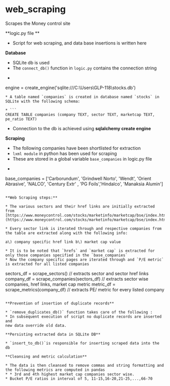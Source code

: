 # web_scraping
Scrapes the Money control site 

**logic.py file **

* Script for web scraping, and data base insertions is written here

**Database**

* SQLite db is used
* The `connect_db()` function in `logic.py` contains the connection string
* ```
engine = create_engine('sqlite:///C:\\Users\\GLP-118\\stocks.db')
```
* A table named `companies` is created in database named `stocks` in SQLite with the following schema:

* ```
CREATE TABLE companies (company TEXT, sector TEXT, marketcap TEXT, pe_ratio TEXT)
```
* Connection to the db is achieved using **sqlalchemy create engine**

**Scraping**

* The following companies have been shortlisted for extraction
* `lxml module` in python has been used for scraping
* These are stored in a global variable `base_companies` in logic.py file
* ```
base_companies = ['Carborundum', 'Grindwell Norto', 'Wendt', 'Orient Abrasive', 'NALCO', 'Century Extr' , 'PG Foils','Hindalco', 'Manaksia Alumin']
```

**Web Scraping steps:**

* The various sectors and their href links are initially extracted from [https://www.moneycontrol.com/stocks/marketinfo/marketcap/bse/index.html](https://www.moneycontrol.com/stocks/marketinfo/marketcap/bse/index.html)

* Every sector link is iterated through and respective companies from the table are extracted along with the following info:

a\) company specific href link b\) market cap value

* It is to be noted that `hrefs` and `market cap` is extracted for only those companies specified in the `base_companies`
* Now the company specific pages are iterated through and `P/E metric` is extracted for all listed companies

```
sectors_df = scrape_sectors() // extracts sector and sector href links
company_df = scrape_companies(sectors_df) // extracts sector wise companies, href links, market cap metric
metric_df = scrape_metrics(company_df) // extracts PE/ metric for every listed company
```

**Prevention of insertion of duplicate records**

* `remove_duplicates_db()` function takes care of the following :
* In subsequent execution of script no duplicate records are inserted and
new data override old data.

**Persisting extracted data in SQLite DB**

* `insert_to_db()`is responsible for inserting scraped data into the db

**Cleansing and metric calculation**

* The data is then cleansed to remove commas and string formatting and the following metrics are computed in pandas
* * 3rd and 4th highest market cap companies sector wise.
* Bucket P/E ratios in interval of 5, 11-15,16-20,21-25,...,66-70



